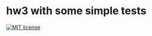 # hw3 with some simple tests

[![MIT license](https://img.shields.io/badge/license-MIT-blue.svg)](https://github.com//fp-homework/blob/master/hw3/LICENSE)
